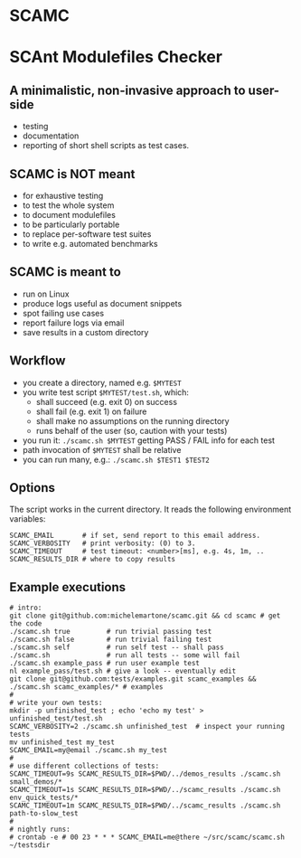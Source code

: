 SCAMC
=====
# SCAnt Modulefiles Checker

## A minimalistic, non-invasive approach to user-side
 * testing
 * documentation
 * reporting
of short shell scripts as test cases.

## SCAMC is NOT meant
 * for exhaustive testing
 * to test the whole system
 * to document modulefiles
 * to be particularly portable
 * to replace per-software test suites
 * to write e.g. automated benchmarks 

## SCAMC is meant to
 * run on Linux
 * produce logs useful as document snippets
 * spot failing use cases
 * report failure logs via email
 * save results in a custom directory

## Workflow
 * you create a directory, named e.g. `$MYTEST`
 * you write test script `$MYTEST/test.sh`, which:
   - shall succeed (e.g. exit 0) on success
   - shall fail    (e.g. exit 1) on failure
   - shall make no assumptions on the running directory
   - runs behalf of the user (so, caution with your tests)
 * you run it: `./scamc.sh $MYTEST`
   getting PASS / FAIL info for each test
 * path invocation of `$MYTEST` shall be relative
 * you can run many, e.g.: `./scamc.sh $TEST1 $TEST2`

## Options
The script works in the current directory.
It reads the following environment variables:

    SCAMC_EMAIL       # if set, send report to this email address.
    SCAMC_VERBOSITY   # print verbosity: (0) to 3.
    SCAMC_TIMEOUT     # test timeout: <number>[ms], e.g. 4s, 1m, .. 
    SCAMC_RESULTS_DIR # where to copy results

## Example executions

    # intro:
    git clone git@github.com:michelemartone/scamc.git && cd scamc # get the code
    ./scamc.sh true         # run trivial passing test
    ./scamc.sh false        # run trivial failing test
    ./scamc.sh self         # run self test -- shall pass
    ./scamc.sh              # run all tests -- some will fail
    ./scamc.sh example_pass # run user example test
    nl example_pass/test.sh # give a look -- eventually edit
    git clone git@github.com:tests/examples.git scamc_examples && ./scamc.sh scamc_examples/* # examples
    #
    # write your own tests:
    mkdir -p unfinished_test ; echo 'echo my test' > unfinished_test/test.sh 
    SCAMC_VERBOSITY=2 ./scamc.sh unfinished_test  # inspect your running tests
    mv unfinished_test my_test
    SCAMC_EMAIL=my@email ./scamc.sh my_test
    # 
    # use different collections of tests:
    SCAMC_TIMEOUT=9s SCAMC_RESULTS_DIR=$PWD/../demos_results ./scamc.sh small_demos/*
    SCAMC_TIMEOUT=1s SCAMC_RESULTS_DIR=$PWD/../scamc_results ./scamc.sh env_quick_tests/*
    SCAMC_TIMEOUT=1m SCAMC_RESULTS_DIR=$PWD/../scamc_results ./scamc.sh path-to-slow_test
    #
    # nightly runs:
    # crontab -e # 00 23 * * * SCAMC_EMAIL=me@there ~/src/scamc/scamc.sh ~/testsdir
